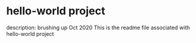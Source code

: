 # hello-world project
description: brushing up Oct 2020
This is the readme file associated with hello-world project
